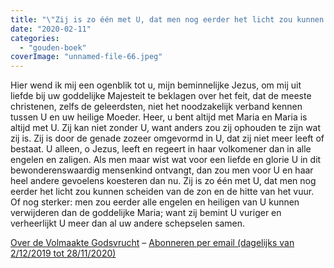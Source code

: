 ```yaml
---
title: "\"Zij is zo één met U, dat men nog eerder het licht zou kunnen scheiden van de zon en de hitte van het vuur\""
date: "2020-02-11"
categories: 
  - "gouden-boek"
coverImage: "unnamed-file-66.jpeg"
---
```


Hier wend ik mij een ogenblik tot u, mijn beminnelijke Jezus, om mij uit liefde bij uw goddelijke Majesteit te beklagen over het feit, dat de meeste christenen, zelfs de geleerdsten, niet het noodzakelijk verband kennen tussen U en uw heilige Moeder. Heer, u bent altijd met Maria en Maria is altijd met U. Zij kan niet zonder U, want anders zou zij ophouden te zijn wat zij is. Zij is door de genade zozeer omgevormd in U, dat zij niet meer leeft of bestaat. U alleen, o Jezus, leeft en regeert in haar volkomener dan in alle engelen en zaligen. Als men maar wist wat voor een liefde en glorie U in dit bewonderenswaardig mensenkind ontvangt, dan zou men voor U en haar heel andere gevoelens koesteren dan nu. Zij is zo één met U, dat men nog eerder het licht zou kunnen scheiden van de zon en de hitte van het vuur. Of nog sterker: men zou eerder alle engelen en heiligen van U kunnen verwijderen dan de goddelijke Maria; want zij bemint U vuriger en verheerlijkt U meer dan al uw andere schepselen samen.

[Over de Volmaakte Godsvrucht](/blog/een-jaar-lang-volmaakte-godsvrucht/) – [Abonneren per email (dagelijks van 2/12/2019 tot 28/11/2020)](http://eepurl.com/9RKvX)
